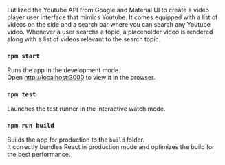 I utilized the Youtube API from Google and Material UI to create a video player user interface that mimics Youtube. It comes equipped with a list of videos on the side and a search bar where you can search any Youtube video. Whenever a user searchs a topic, a placeholder video is rendered along with a list of videos relevant to the search topic.

### `npm start`

Runs the app in the development mode.<br>
Open [http://localhost:3000](http://localhost:3000) to view it in the browser.

### `npm test`

Launches the test runner in the interactive watch mode.<br>

### `npm run build`

Builds the app for production to the `build` folder.<br>
It correctly bundles React in production mode and optimizes the build for the best performance.

